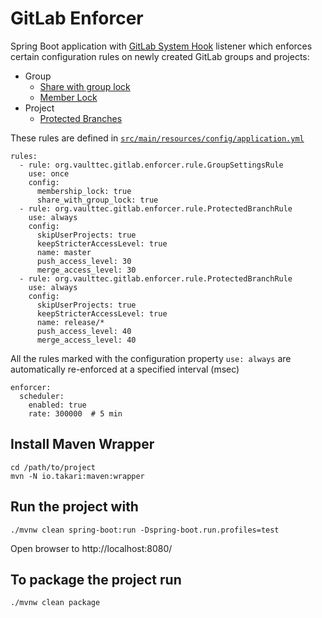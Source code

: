 GitLab Enforcer
===============

Spring Boot application with [GitLab System Hook](https://docs.gitlab.com/ee/system_hooks/system_hooks.html)
listener which enforces certain configuration rules on newly created GitLab groups and projects:

 * Group
   - [Share with group lock](https://docs.gitlab.com/ce/user/group/index.html#share-with-group-lock)
   - [Member Lock](https://docs.gitlab.com/ee/user/group/index.html#member-lock-starter)
 * Project
   - [Protected Branches](https://docs.gitlab.com/ee/user/project/protected_branches.html)

These rules are defined in [`src/main/resources/config/application.yml`](src/main/resources/config/application.yml)
```
rules:
  - rule: org.vaulttec.gitlab.enforcer.rule.GroupSettingsRule
    use: once
    config:
      membership_lock: true
      share_with_group_lock: true
  - rule: org.vaulttec.gitlab.enforcer.rule.ProtectedBranchRule
    use: always
    config:
      skipUserProjects: true
      keepStricterAccessLevel: true
      name: master
      push_access_level: 30
      merge_access_level: 30
  - rule: org.vaulttec.gitlab.enforcer.rule.ProtectedBranchRule
    use: always
    config:
      skipUserProjects: true
      keepStricterAccessLevel: true
      name: release/*
      push_access_level: 40
      merge_access_level: 40
```

All the rules marked with the configuration property `use: always` are automatically re-enforced at a specified interval (msec)
```
enforcer:
  scheduler:
    enabled: true
    rate: 300000  # 5 min
```
 

## Install Maven Wrapper
```
cd /path/to/project
mvn -N io.takari:maven:wrapper
```

## Run the project with

```
./mvnw clean spring-boot:run -Dspring-boot.run.profiles=test
```

Open browser to http://localhost:8080/


## To package the project run

```
./mvnw clean package
```
